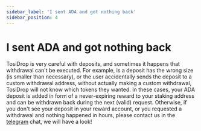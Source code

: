 ```yaml
---
sidebar_label: 'I sent ADA and got nothing back'
sidebar_position: 4
---
```


# I sent ADA and got nothing back

TosiDrop is very careful with deposits, and sometimes it happens that withdrawal can't be executed. For example, is a deposit has the wrong size (is smaller than necessary), or the user accidentally sends the deposit to a custom withdrawal address, without actually making a custom withdrawal, TosiDrop will not know which tokens they wanted. In these cases, your ADA deposit is added in form of a never-expiring reward to your staking address and can be withdrawn back during the next (valid) request.
Otherwise, if you don't see your deposit in your reward account, or you requested a withdrawal and nothing happened in hours, please contact us in the [telegram](https://hbr.org/2017/01/the-truth-about-blockchain) chat, we will have a look!
